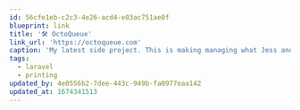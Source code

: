 ```yaml
---
id: 56cfe1eb-c2c3-4e26-acd4-e03ac751ae0f
blueprint: link
title: '🛠️ OctoQueue'
link_url: 'https://octoqueue.com'
caption: 'My latest side project. This is making managing what Jess and I print much, much easier.'
tags:
  - laravel
  - printing
updated_by: 4e0556b2-7dee-443c-949b-fa0977eaa142
updated_at: 1674341513
---
```

